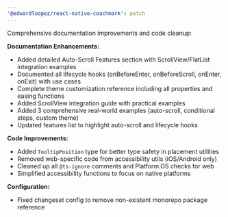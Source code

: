 ```yaml
---
'@edwardloopez/react-native-coachmark': patch
---
```


Comprehensive documentation improvements and code cleanup:

**Documentation Enhancements:**
- Added detailed Auto-Scroll Features section with ScrollView/FlatList integration examples
- Documented all lifecycle hooks (onBeforeEnter, onBeforeScroll, onEnter, onExit) with use cases
- Complete theme customization reference including all properties and easing functions
- Added ScrollView integration guide with practical examples
- Added 3 comprehensive real-world examples (auto-scroll, conditional steps, custom theme)
- Updated features list to highlight auto-scroll and lifecycle hooks

**Code Improvements:**
- Added `TooltipPosition` type for better type safety in placement utilities
- Removed web-specific code from accessibility utils (iOS/Android only)
- Cleaned up all `@ts-ignore` comments and Platform.OS checks for web
- Simplified accessibility functions to focus on native platforms

**Configuration:**
- Fixed changeset config to remove non-existent monorepo package reference
